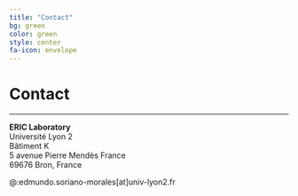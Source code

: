 ```yaml
---
title: "Contact"
bg: green
color: green
style: center
fa-icon: envelope
---
```


# Contact
---

**ERIC Laboratory**  
Université Lyon 2    
Bâtiment K  
5 avenue Pierre Mendès France  
69676 Bron, France  

@:edmundo.soriano-morales[at]univ-lyon2.fr